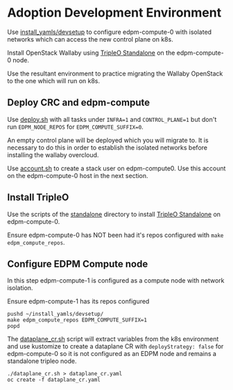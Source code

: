 # Adoption Development Environment

Use
[install_yamls/devsetup](https://github.com/openstack-k8s-operators/install_yamls/tree/master/devsetup)
to configure edpm-compute-0 with isolated networks
which can access the new control plane on k8s.

Install OpenStack Wallaby using
[TripleO
Standalone](https://docs.openstack.org/project-deploy-guide/tripleo-docs/latest/deployment/standalone.html)
on the edpm-compute-0 node.

Use the resultant environment to practice migrating the Wallaby
OpenStack to the one which will run on k8s.

## Deploy CRC and edpm-compute

Use [deploy.sh](../ng/deploy.sh) with all tasks under `INFRA=1`
and `CONTROL_PLANE=1` but don't run `EDPM_NODE_REPOS` for
`EDPM_COMPUTE_SUFFIX=0`.

An empty control plane will be deployed which you will migrate to.
It is necessary to do this in order to establish the isolated
networks before installing the wallaby overcloud.

Use [account.sh](account.sh) to create a stack user on edpm-compute0.
Use this account on the edpm-compute-0 host in the next section.

## Install TripleO

Use the scripts of the [standalone](standalone) directory to install
[TripleO Standalone](https://docs.openstack.org/project-deploy-guide/tripleo-docs/latest/deployment/standalone.html)
on edpm-compute-0.

Ensure edpm-compute-0 has NOT been had it's repos configured with
`make edpm_compute_repos`.

<!--
### Network Isolation

In the following example:

  https://review.opendev.org/c/openstack/tripleo-quickstart-extras/+/834352/81/roles/standalone/tasks/storage-network.yml#47

TripleO Standalone CI uses a Heat environment file containing
`DeployedNetworkEnvironment`, `ControlPlaneVipData`, and
`NodePortMap` properties. This is done to tell TripleO to use
an already provisioned storage network. It should be possible to
expand this example so that all of the pre provisioned networks
are used by OpenStack.
-->

## Configure EDPM Compute node

In this step edpm-compute-1 is configured as a compute node with
network isolation.

Ensure edpm-compute-1 has its repos configured
```
pushd ~/install_yamls/devsetup/
make edpm_compute_repos EDPM_COMPUTE_SUFFIX=1
popd
```

The [dataplane_cr.sh](dataplane_cr.sh) script will extract variables
from the k8s environment and use kustomize to create a dataplane CR
with `deployStrategy: false` for edpm-compute-0 so it is not
configured as an EDPM node and remains a standalone tripleo node.

```
./dataplane_cr.sh > dataplane_cr.yaml
oc create -f dataplane_cr.yaml
```
